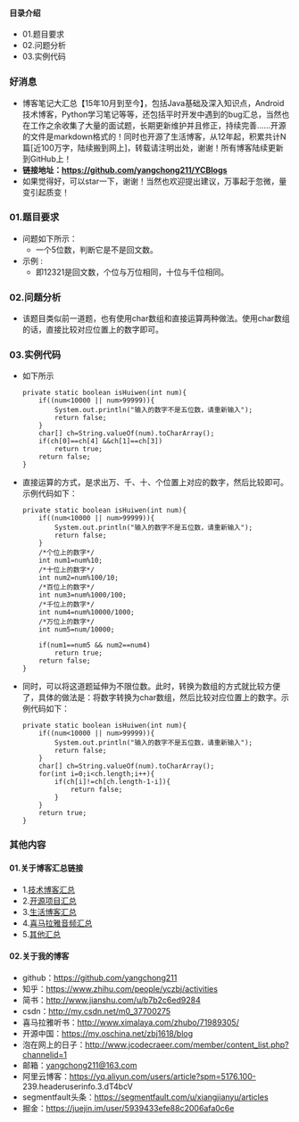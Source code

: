 #### 目录介绍
- 01.题目要求
- 02.问题分析
- 03.实例代码



### 好消息
- 博客笔记大汇总【15年10月到至今】，包括Java基础及深入知识点，Android技术博客，Python学习笔记等等，还包括平时开发中遇到的bug汇总，当然也在工作之余收集了大量的面试题，长期更新维护并且修正，持续完善……开源的文件是markdown格式的！同时也开源了生活博客，从12年起，积累共计N篇[近100万字，陆续搬到网上]，转载请注明出处，谢谢！所有博客陆续更新到GitHub上！
- **链接地址：https://github.com/yangchong211/YCBlogs**
- 如果觉得好，可以star一下，谢谢！当然也欢迎提出建议，万事起于忽微，量变引起质变！






### 01.题目要求
- 问题如下所示：
    - 一个5位数，判断它是不是回文数。
- 示例 :
    - 即12321是回文数，个位与万位相同，十位与千位相同。




### 02.问题分析
- 该题目类似前一道题，也有使用char数组和直接运算两种做法。使用char数组的话，直接比较对应位置上的数字即可。


### 03.实例代码
- 如下所示
    ```
	private static boolean isHuiwen(int num){
		if((num<10000 || num>99999)){
			System.out.println("输入的数字不是五位数，请重新输入");
			return false;
		}
		char[] ch=String.valueOf(num).toCharArray();
		if(ch[0]==ch[4] &&ch[1]==ch[3])
			return true;
		return false;
	}
    ```
- 直接运算的方式，是求出万、千、十、个位置上对应的数字，然后比较即可。示例代码如下：
    ```
    private static boolean isHuiwen(int num){
    	if((num<10000 || num>99999)){
    		System.out.println("输入的数字不是五位数，请重新输入");
    		return false;
    	}
    	/*个位上的数字*/
    	int num1=num%10;
    	/*十位上的数字*/
    	int num2=num%100/10;
    	/*百位上的数字*/
    	int num3=num%1000/100;
    	/*千位上的数字*/
    	int num4=num%10000/1000;
    	/*万位上的数字*/
    	int num5=num/10000;
    	
    	if(num1==num5 && num2==num4)
    		return true;
    	return false;
    }
    ```
- 同时，可以将这道题延伸为不限位数。此时，转换为数组的方式就比较方便了，具体的做法是：将数字转换为char数组，然后比较对应位置上的数字。示例代码如下：
    ```
    private static boolean isHuiwen(int num){
    	if((num<10000 || num>99999)){
    		System.out.println("输入的数字不是五位数，请重新输入");
    		return false;
    	}
    	char[] ch=String.valueOf(num).toCharArray();
    	for(int i=0;i<ch.length;i++){
    		if(ch[i]!=ch[ch.length-1-i]){
    			return false;
    		}
    	}
    	return true;
    }
    ```


### 其他内容
#### 01.关于博客汇总链接
- 1.[技术博客汇总](https://www.jianshu.com/p/614cb839182c)
- 2.[开源项目汇总](https://blog.csdn.net/m0_37700275/article/details/80863574)
- 3.[生活博客汇总](https://blog.csdn.net/m0_37700275/article/details/79832978)
- 4.[喜马拉雅音频汇总](https://www.jianshu.com/p/f665de16d1eb)
- 5.[其他汇总](https://www.jianshu.com/p/53017c3fc75d)



#### 02.关于我的博客
- github：https://github.com/yangchong211
- 知乎：https://www.zhihu.com/people/yczbj/activities
- 简书：http://www.jianshu.com/u/b7b2c6ed9284
- csdn：http://my.csdn.net/m0_37700275
- 喜马拉雅听书：http://www.ximalaya.com/zhubo/71989305/
- 开源中国：https://my.oschina.net/zbj1618/blog
- 泡在网上的日子：http://www.jcodecraeer.com/member/content_list.php?channelid=1
- 邮箱：yangchong211@163.com
- 阿里云博客：https://yq.aliyun.com/users/article?spm=5176.100- 239.headeruserinfo.3.dT4bcV
- segmentfault头条：https://segmentfault.com/u/xiangjianyu/articles
- 掘金：https://juejin.im/user/5939433efe88c2006afa0c6e











